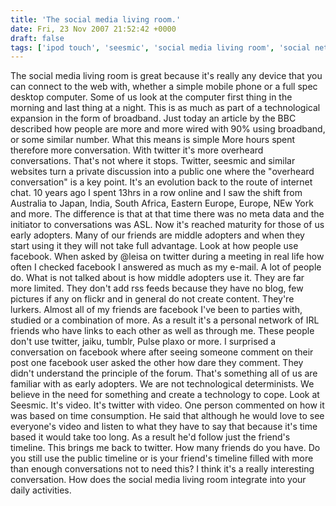 ```yaml
---
title: 'The social media living room.'
date: Fri, 23 Nov 2007 21:52:42 +0000
draft: false
tags: ['ipod touch', 'seesmic', 'social media living room', 'social networking', 'tech related', 'twitter']
---
```


The social media living room is great because it's really any device that you can connect to the web with, whether a simple mobile phone or a full spec desktop computer. Some of us look at the computer first thing in the morning and last thing at a night. This is as much as part of a technological expansion in the form of broadband. Just today an article by the BBC described how people are more and more wired with 90% using broadband, or some similar number. What this means is simple More hours spent therefore more conversation. With twitter it's more overheard conversations. That's not where it stops. Twitter, seesmic and similar websites turn a private discussion into a public one where the "overheard conversation" is a key point. It's an evolution back to the route of internet chat. 10 years ago I spent 13hrs in a row online and I saw the shift from Australia to Japan, India, South Africa, Eastern Europe, Europe, NEw York and more. The difference is that at that time there was no meta data and the initiator to conversations was ASL. Now it's reached maturity for those of us early adopters. Many of our friends are middle adopters and when they start using it they will not take full advantage. Look at how people use facebook. When asked by @leisa on twitter during a meeting in real life how often I checked facebook I answered as much as my e-mail. A lot of people do. What is not talked about is how middle adopters use it. They are far more limited. They don't add rss feeds because they have no blog, few pictures if any on flickr and in general do not create content. They're lurkers. Almost all of my friends are facebook I've been to parties with, studied or a combination of more. As a result it's a personal network of IRL friends who have links to each other as well as through me. These people don't use twitter, jaiku, tumblr, Pulse plaxo or more. I surprised a conversation on facebook where after seeing someone comment on their post one facebook user asked the other how dare they comment. They didn't understand the principle of the forum. That's something all of us are familiar with as early adopters. We are not technological determinists. We believe in the need for something and create a technology to cope. Look at Seesmic. It's video. It's twitter with video. One person commented on how it was based on time consumption. He said that although he would love to see everyone's video and listen to what they have to say that because it's time based it would take too long. As a result he'd follow just the friend's timeline. This brings me back to twitter. How many friends do you have. Do you still use the public timeline or is your friend's timeline filled with more than enough conversations not to need this? I think it's a really interesting conversation. How does the social media living room integrate into your daily activities.